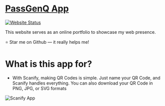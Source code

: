 # <a href="https://scanifynow.netlify.app/" target="_blank">PassGenQ App</a>

[![Website Status](https://img.shields.io/badge/Website%20Status-Online-yellow)](https://passgenq.netlify.app/)

 <p align="justify">This website serves as an online portfolio to showcase my web presence.</p>
 <p>⭐ Star me on Github — it really helps me!</p>

# What is this app for?
 * With Scanify, making QR Codes is simple. Just name your QR Code, and Scanify handles everything. You can also download your QR Code in PNG, JPG, or SVG formats

![Scanify App](https://cdn.discordapp.com/attachments/805554377745235974/1220379553487257630/padlock.png?ex=660eba07&is=65fc4507&hm=a57cb4fdd41283ef77a6638f6caeb9b305448e9eef31101014e7206cbda1fffb&)
